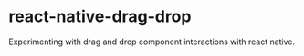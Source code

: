 # react-native-drag-drop
Experimenting with drag and drop component interactions with react native.
